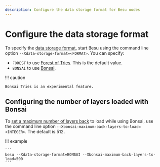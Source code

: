 ```yaml
---
description: Configure the data storage format for Besu nodes
---
```


# Configure the data storage format

To specify the [data storage format](../../Concepts/Data-Storage-Formats.md), start Besu using the
command line option `--Xdata-storage-format=<FORMAT>`.
You can specify:

* `FOREST` to use [Forest of Tries](../../Concepts/Data-Storage-Formats.md#forest-of-tries). This is the default value.
* `BONSAI` to use [Bonsai](../../Concepts/Data-Storage-Formats.md#bonsai-tries).

!!! caution

    Bonsai Tries is an experimental feature.

## Configuring the number of layers loaded with Bonsai

To [set a maximum number of layers back](../../Concepts/Data-Storage-Formats.md#accessing-data) to load while using Bonsai, use the command line option `--Xbonsai-maximum-back-layers-to-load=<INTEGER>`.
The default is 512.  

!!! example

    ```
    besu --Xdata-storage-format=BONSAI --Xbonsai-maximum-back-layers-to-load=500
    ```
